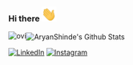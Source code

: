 ### Hi there <img src="https://raw.githubusercontent.com/ABSphreak/ABSphreak/master/gifs/Hi.gif" width="30px">

<!--
**AryanShinde/AryanShinde** is a ✨ _special_ ✨ repository because its `README.md` (this file) appears on your GitHub profile.

Here are some ideas to get you started:

- 🔭 I’m currently working on ...
- 🌱 I’m currently learning ...
- 👯 I’m looking to collaborate on ...
- 🤔 I’m looking for help with ...
- 💬 Ask me about ...
- 📫 How to reach me: ...
- 😄 Pronouns: ...
- ⚡ Fun fact: ...
-->

<img align="center" src="https://github-readme-stats.vercel.app/api?username=AryanShinde&include_all_commits=true&count_private=true&show_icons=true&line_height=20&title_color=000000&icon_color=000000&text_color=D3D3D3&bg_color=0,8B73FF,8B73FF" alt="AryanShinde's Github Stats">

<img align="left" src="https://github-readme-stats.vercel.app/api/top-langs?username=AryanShinde&show_icons=true&locale=en&layout=compact&theme=chartreuse-dark" alt="ovi" />

<a href="https://www.linkedin.com/in/aryan-shinde-14ab58201/" target="_blank"><img src="https://img.shields.io/badge/LinkedIn-%230077B5.svg?&style=flat-square&logo=linkedin&logoColor=white" alt="LinkedIn"></a>
<a href="https://www.instagram.com/aryan.shinde.29/" target="_blank"><img src="https://img.shields.io/badge/Instagram-%23E4405F.svg?&style=flat-square&logo=instagram&logoColor=white" alt="Instagram"></a>



